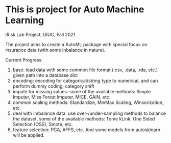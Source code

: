 # This is project for Auto Machine Learning

IRisk Lab Project, UIUC, Fall 2021

The project aims to create a AutoML package with special focus on insurance data (with some inbalance in nature).


Current Progress:
1. base: load data with some common file format (.csv, .data, .rda, etc.) given path into a database dict
2. encoding: encoding for categorical/string type to numerical, and can perform dummy coding; category shift
3. impute for missing values: some of the available methods: Simple Imputer, Miss Forest Imputer, MICE, GAIN, etc.
4. common scaling methods: Standardize, MinMax Scaling, Winsorization, etc.
5. deal with imbalance data: use over-/under-sampling methods to balance the dataset, some of the available methods: Tome kLink, One Sided Selection (OSS), Smote, etc.
6. feature selection: PCA, AFFS, etc. And some models from autosklearn will be applied.
